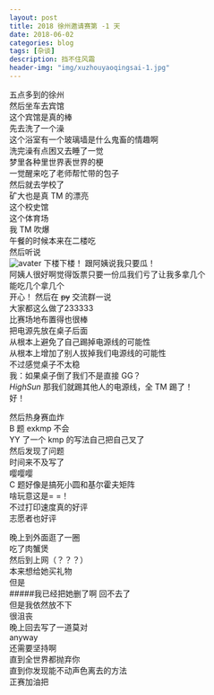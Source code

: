 ```yaml
---
layout: post
title: 2018 徐州邀请赛第 -1 天
date: 2018-06-02
categories: blog
tags: [杂谈]
description: 挡不住风霜
header-img: "img/xuzhouyaoqingsai-1.jpg"
---
```


五点多到的徐州<br>
然后坐车去宾馆<br>
这个宾馆是真的棒<br>
先去洗了一个澡<br>
这个浴室有一个玻璃墙是什么鬼畜的情趣啊<br>
洗完澡有点困又去睡了一觉<br>
梦里各种里世界表世界的梗<br>
一觉醒来吃了老师帮忙带的包子<br>
然后就去学校了<br>
矿大也是真 TM 的漂亮<br>
这个校史馆<br>
这个体育场<br>
我 TM 吹爆<br>
午餐的时候本来在二楼吃<br>
然后听说<br>
![avater](https://raw.githubusercontent.com/seventeenjcinta/seventeenjcinta.GitHub.io/master/img/chigua.jpg)
下楼下楼！
跟阿姨说我只要瓜！<br>
阿姨人很好啊觉得饭票只要一份瓜我们亏了让我多拿几个<br>
能吃几个拿几个<br>
开心！
然后在 ~~py~~ 交流群一说<br>
大家都这么做了233333<br>
比赛场地布置得也很棒<br>
把电源先放在桌子后面<br>
从根本上避免了自己踢掉电源线的可能性<br>
从根本上增加了别人拔掉我们电源线的可能性<br>
不过感觉桌子不太稳<br>
我：如果桌子倒了我们不是直接 GG？<br>
_HighSun_ 那我们就踢其他人的电源线，全 TM 踢了！<br>
好！<br>

然后热身赛血炸<br>
B 题 exkmp 不会<br>
YY 了一个 kmp 的写法自己把自己叉了<br>
然后发现了问题<br>
时间来不及写了<br>
嘤嘤嘤<br>
C 题好像是搞死小圆和基尔霍夫矩阵<br>
啥玩意这是= =！<br>
不过打印速度真的好评<br>
志愿者也好评<br>

晚上到外面逛了一圈<br>
吃了肉蟹煲<br>
然后到上网（？？？）<br>
本来想给她买礼物<br>
但是<br>
#####我已经把她删了啊
回不去了<br>
但是我依然放不下<br>
很沮丧<br>
晚上回去写了一道莫对<br>
anyway<br>
还需要坚持啊<br>
直到全世界都抛弃你<br>
直到你发现能不动声色离去的方法<br>
正赛加油把<br>
